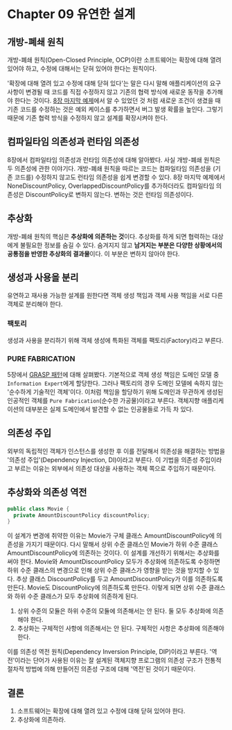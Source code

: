 # Chapter 09 유연한 설계

## 개방-폐쇄 원칙
개방-폐쇄 원칙(Open-Closed Principle, OCP)이란 소프트웨어는 확장에 대해 열려 있어야 하고, 수정에 대해서는 닫혀 있어야 한다는 원칙이다.  

'확장에 대해 열려 있고 수정에 대해 닫혀 있다'는 말은 다시 말해 애플리케이션의 요구사항이 변경될 때 코드를 직접 수정하지 않고 기존의 협력 방식에 새로운 동작을 추가해야 한다는 것이다. [8장 마지막 예제](https://github.com/yoo-jaein/object/blob/main/Chapter08.md#%ED%99%95%EC%9E%A5-1-%ED%95%A0%EC%9D%B8-%ED%98%9C%ED%83%9D%EC%9D%84-%EC%A0%9C%EA%B3%B5%ED%95%98%EC%A7%80-%EC%95%8A%EB%8A%94-%EC%98%81%ED%99%94)에서 알 수 있었던 것 처럼 새로운 조건이 생겼을 때 기존 코드를 수정하는 것은 예외 케이스를 추가하면서 버그 발생 확률을 높인다. 그렇기 때문에 기존 협력 방식을 수정하지 않고 설계를 확장시켜야 한다.

## 컴파일타임 의존성과 런타임 의존성
8장에서 컴파일타임 의존성과 런타임 의존성에 대해 알아봤다. 사실 개방-폐쇄 원칙은 두 의존성에 관한 이야기다. 개방-폐쇄 원칙을 따르는 코드는 컴파일타임 의존성을 (기존 코드를) 수정하지 않고도 런타임 의존성을 쉽게 변경할 수 있다. 8장 마지막 예제에서 NoneDiscountPolicy, OverlappedDiscountPolicy를 추가하더라도 컴파일타임 의존성은 DiscountPolicy로 변하지 않는다. 변하는 것은 런타임 의존성이다.  

## 추상화
개방-폐쇄 원칙의 핵심은 **추상화에 의존하는 것**이다. 추상화를 하게 되면 협력하는 대상에게 불필요한 정보를 숨길 수 있다. 숨겨지지 않고 **남겨지는 부분은 다양한 상황에서의 공통점을 반영한 추상화의 결과물**이다. 이 부분은 변하지 않아야 한다.

## 생성과 사용을 분리
유연하고 재사용 가능한 설계를 원한다면 객체 생성 책임과 객체 사용 책임을 서로 다른 객체로 분리해야 한다.

### 팩토리
생성과 사용을 분리하기 위해 객체 생성에 특화된 객체를 팩토리(Factory)라고 부른다.  

### PURE FABRICATION
5장에서 [GRASP 패턴](https://github.com/yoo-jaein/object/blob/main/Chapter05.md#grasp-%ED%8C%A8%ED%84%B4)에 대해 살펴봤다. 기본적으로 객체 생성 책임은 도메인 모델 중 ```Information Expert```에게 할당한다. 그러나 팩토리의 경우 도메인 모델에 속하지 않는 '순수하게 기술적인 객체'이다. 이처럼 책임을 할당하기 위해 도메인과 무관하게 생성된 인공적인 객체를 ```Pure Fabrication```(순수한 가공물)이라고 부른다. 객체지향 애플리케이션의 대부분은 실제 도메인에서 발견할 수 없는 인공물들로 가득 차 있다.  

## 의존성 주입
외부의 독립적인 객체가 인스턴스를 생성한 후 이를 전달해서 의존성을 해결하는 방법을 '의존성 주입'(Dependency Injection, DI)이라고 부른다. 이 기법을 의존성 주입이라고 부르는 이유는 외부에서 의존성 대상을 사용하는 객체 쪽으로 주입하기 때문이다. 

## 추상화와 의존성 역전
```java
public class Movie {
  private AmountDiscountPolicy discountPolicy;
}
```
이 설계가 변경에 취약한 이유는 Movie가 구체 클래스 AmountDiscountPolicy에 의존성을 가지기 때문이다. 다시 말해서 상위 수준 클래스인 Movie가 하위 수준 클래스 AmountDiscountPolicy에 의존하는 것이다. 이 설계를 개선하기 위해서는 추상화를 써야 한다. Movie와 AmountDiscountPolicy 모두가 추상화에 의존하도록 수정하면 하위 수준 클래스의 변경으로 인해 상위 수준 클래스가 영향을 받는 것을 방지할 수 있다. 추상 클래스 DiscountPolicy를 두고 AmountDiscountPolicy가 이를 의존하도록 만든다. Movie도 DiscountPolicy에 의존하도록 만든다. 이렇게 되면 상위 수준 클래스와 하위 수준 클래스가 모두 추상화에 의존하게 된다.  

1. 상위 수준의 모듈은 하위 수준의 모듈에 의존해서는 안 된다. 둘 모두 추상화에 의존해야 한다.
2. 추상화는 구체적인 사항에 의존해서는 안 된다. 구체적인 사항은 추상화에 의존해야 한다.

이를 의존성 역전 원칙(Dependency Inversion Principle, DIP)이라고 부른다. '역전'이라는 단어가 사용된 이유는 잘 설계된 객체지향 프로그램의 의존성 구조가 전통적 절차적 방법에 의해 만들어진 의존성 구조에 대해 '역전'된 것이기 때문이다.

## 결론
1. 소프트웨어는 확장에 대해 열려 있고 수정에 대해 닫혀 있어야 한다.
2. 추상화에 의존하라.
